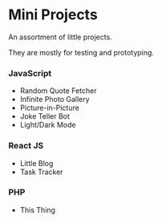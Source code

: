 # Mini Projects

An assortment of little projects.

They are mostly for testing and prototyping.

### JavaScript

* Random Quote Fetcher
* Infinite Photo Gallery
* Picture-in-Picture
* Joke Teller Bot
* Light/Dark Mode

### React JS

* Little Blog
* Task Tracker

### PHP
* This Thing
